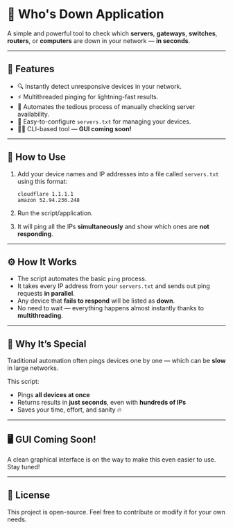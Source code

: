 # 👀 Who's Down Application

A simple and powerful tool to check which **servers**, **gateways**, **switches**, **routers**, or **computers** are down in your network — **in seconds**.

---

## 🚀 Features

- 🔍 Instantly detect unresponsive devices in your network.
- ⚡ Multithreaded pinging for lightning-fast results.
- 🧠 Automates the tedious process of manually checking server availability.
- 📄 Easy-to-configure `servers.txt` for managing your devices.
- 🧑‍💻 CLI-based tool — **GUI coming soon!**

---

## 📂 How to Use

1. Add your device names and IP addresses into a file called `servers.txt` using this format:

    ```
    cloudflare 1.1.1.1
    amazon 52.94.236.248
    ```

2. Run the script/application.

3. It will ping all the IPs **simultaneously** and show which ones are **not responding**.

---

## ⚙️ How It Works

- The script automates the basic `ping` process.
- It takes every IP address from your `servers.txt` and sends out ping requests **in parallel**.
- Any device that **fails to respond** will be listed as **down**.
- No need to wait — everything happens almost instantly thanks to **multithreading**.

---

## 🌟 Why It’s Special

Traditional automation often pings devices one by one — which can be **slow** in large networks.

This script:
- Pings **all devices at once**
- Returns results in **just seconds**, even with **hundreds of IPs**
- Saves your time, effort, and sanity 🔥

---

## 🖥️ GUI Coming Soon!

A clean graphical interface is on the way to make this even easier to use. Stay tuned!

---

## 📌 License

This project is open-source. Feel free to contribute or modify it for your own needs.
